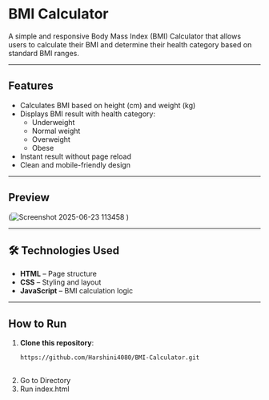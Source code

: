 #  BMI Calculator

A simple and responsive Body Mass Index (BMI) Calculator that allows users to calculate their BMI and determine their health category based on standard BMI ranges.

---

##  Features

- Calculates BMI based on height (cm) and weight (kg)
- Displays BMI result with health category:
  - Underweight
  - Normal weight
  - Overweight
  - Obese
- Instant result without page reload
- Clean and mobile-friendly design

---

##  Preview

(![Screenshot 2025-06-23 113458](https://github.com/user-attachments/assets/95894ba2-0898-46fd-ac73-2b2261930cf8)
)

---

## 🛠️ Technologies Used

- **HTML** – Page structure
- **CSS** – Styling and layout
- **JavaScript** – BMI calculation logic

---

## How to Run

1. **Clone this repository**:
   ```bash
   https://github.com/Harshini4080/BMI-Calculator.git
  
2. Go to Directory
3. Run index.html 

